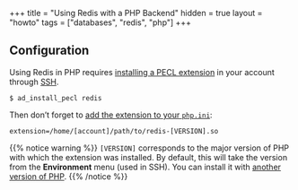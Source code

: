 +++
title = "Using Redis with a PHP Backend"
hidden = true
layout = "howto"
tags = ["databases", "redis", "php"]
+++

## Configuration

Using Redis in PHP requires [installing a PECL extension](languages/php/extensions#from-peclhttpspeclphpnet) in your account through [SSH](remote-access/ssh).

```
$ ad_install_pecl redis
```

Then don’t forget to [add the extension to your `php.ini`](languages/php/configuration#parameters-phpini):

```
extension=/home/[account]/path/to/redis-[VERSION].so
```


{{% notice warning %}}
`[VERSION]` corresponds to the major version of PHP with which the extension was installed. By default, this will take the version from the **Environment** menu (used in SSH). You can install it with [another version of PHP](languages/php/troubleshooting#use-several-versions-in-ssh).
{{% /notice %}}
